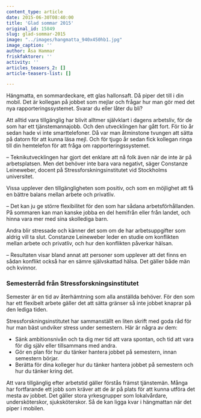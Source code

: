 ```yaml
---
content_type: article
date: 2015-06-30T08:40:00
title: 'Glad sommar 2015'
original_id: 15849
slug: glad-sommar-2015
image: "../images/hangmatta_940x450hb1.jpg"
image_caption: ''
author: Åsa Hammar
friskfaktorer: ''
activity: ''
articles_teasers_2: []
article-teasers-list: []

---
```


Hängmatta, en sommardeckare, ett glas hallonsaft. Då piper det till i din mobil. Det är kollegan på jobbet som mejlar och frågar hur man gör med det nya rapporteringssystemet. Svarar du eller låter du bli?

Att alltid vara tillgänglig har blivit alltmer självklart i dagens arbetsliv, för de som har ett tjänstemannajobb. Och den utvecklingen har gått fort. För tio år sedan hade vi inte smarttelefoner. Då var man åtminstone tvungen att sätta på datorn för att kunna läsa mejl. Och för tjugo år sedan fick kollegan ringa till din hemtelefon för att fråga om rapporteringssystemet.

– Teknikutvecklingen har gjort det enklare att nå folk även när de inte är på arbetsplatsen. Men det behöver inte bara vara negativt, säger Constanze Leineweber, docent på Stressforskningsinstitutet vid Stockholms universitet.

Vissa upplever den tillgängligheten som positiv, och som en möjlighet att få en bättre balans mellan arbete och privatliv.

– Det kan ju ge större flexibilitet för den som har sådana arbetsförhållanden. På sommaren kan man kanske jobba en del hemifrån eller från landet, och hinna vara mer med sina skollediga barn.

Andra blir stressade och känner det som om de har arbetsuppgifter som aldrig vill ta slut. Constanze Leineweber leder en studie om konflikten mellan arbete och privatliv, och hur den konflikten påverkar hälsan.

– Resultaten visar bland annat att personer som upplever att det finns en sådan konflikt också har en sämre självskattad hälsa. Det gäller både män och kvinnor.

### Semesterråd från Stressforskningsinstitutet

Semester är en tid av återhämtning som alla anställda behöver. För den som har ett flexibelt arbete gäller det att sätta gränser så inte jobbet knaprar på den lediga tiden.

Stressforskningsinstitutet har sammanställt en liten skrift med goda råd för hur man bäst undviker stress under semestern. Här är några av dem:

*   Sänk ambitionsnivån och ta dig mer tid att vara spontan, och tid att vara för dig själv eller tillsammans med andra.
*   Gör en plan för hur du tänker hantera jobbet på semestern, innan semestern börjar.
*   Berätta för dina kolleger hur du tänker hantera jobbet på semestern och hur du tänker kring det.

Att vara tillgänglig efter arbetstid gäller förstås främst tjänstemän. Många har fortfarande ett jobb som kräver att de är på plats för att kunna utföra det mesta av jobbet. Det gäller stora yrkesgrupper som lokalvårdare, undersköterskor, sjuksköterskor. Så de kan ligga kvar i hängmattan när det piper i mobilen.

